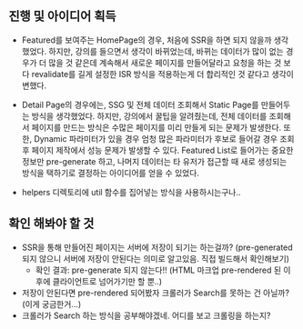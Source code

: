 ## 진행 및 아이디어 획득

- Featured를 보여주는 HomePage의 경우, 처음에 SSR을 하면 되지 않을까 생각했었다. 하지만, 강의를 들으면서 생각이 바뀌었는데, 바뀌는 데이터가 많이 없는 경우가 더 많을 것 같은데 계속해서 새로운 페이지를 만들어달라고 요청을 하는 것 보다 revalidate를 길게 설정한 ISR 방식을 적용하는게 더 합리적인 것 같다고 생각이 변했다.

- Detail Page의 경우에는, SSG 및 전체 데이터 조회해서 Static Page를 만들어두는 방식을 생각했었다. 하지만, 강의에서 꿀팁을 알려줬는데, 전체 데이터를 조회해서 페이지를 만드는 방식은 수많은 페이지를 미리 만들게 되는 문제가 발생한다. 또한, Dynamic 파라미터가 있을 경우 엄청 많은 파라미터가 후보로 들어갈 경우 조회 후 페이지 제작에서 성능 문제가 발생할 수 있다. Featured List로 들어가는 중요한 정보만 pre-generate 하고, 나머지 데이터는 타 유저가 접근할 때 새로 생성되는 방식을 택하기로 결정하는 아이디어를 얻을 수 있었다.

- helpers 디렉토리에 util 함수를 집어넣는 방식을 사용하시는구나..

## 확인 해봐야 할 것

- SSR을 통해 만들어진 페이지는 서버에 저장이 되기는 하는걸까? (pre-generated 되지 않으니 서버에 저장이 안된다는 의미로 알고있음. 직접 빌드해서 확인해보기)
  - 확인 결과: pre-generate 되지 않는다!! (HTML 마크업 pre-rendered 된 이후에 클라이언트로 넘어가기만 할 뿐..)
- 저장이 안된다면 pre-rendered 되어봤자 크롤러가 Search를 못하는 건 아닐까? (이게 궁금한거...)
- 크롤러가 Search 하는 방식을 공부해야겠네. 어디를 보고 크롤링을 하는지?
